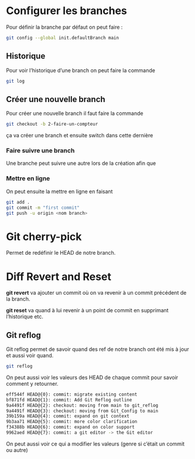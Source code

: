 # Configurer les branches

Pour définir la branche par défaut on peut faire : 

```bash
git config --global init.defaultBranch main
```

## Historique

Pour voir l’historique d’une branch on peut faire la commande 

```bash
git log
```

## Créer une nouvelle branch

Pour créer une nouvelle branch il faut faire la commande 

```bash
git checkout -b 2-faire-un-compteur
```

ça va créer une branch et ensuite switch dans cette dernière

### Faire suivre une branch

Une branche peut suivre une autre lors de la création afin que 

### Mettre en ligne

On peut ensuite la mettre en ligne en faisant 

```bash
git add .
git commit -m "first commit"
git push -u origin <nom branch>
```

# Git cherry-pick

Permet de redéfinir le HEAD de notre branch. 

# Diff Revert and Reset

**git revert** va ajouter un commit où on va revenir à un commit précédent de la branch. 

**git reset**  va quand à lui revenir à un point de commit en supprimant l’historique etc. 

## Git reflog

Git reflog permet de savoir quand des ref de notre branch ont été mis à jour et aussi voir quand. 

```bash
git reflog
```

On peut aussi voir les valeurs des HEAD de chaque commit pour savoir comment y retourner. 

```bash
eff544f HEAD@{0}: commit: migrate existing content
bf871fd HEAD@{1}: commit: Add Git Reflog outline
9a4491f HEAD@{2}: checkout: moving from main to git_reflog
9a4491f HEAD@{3}: checkout: moving from Git_Config to main
39b159a HEAD@{4}: commit: expand on git context 
9b3aa71 HEAD@{5}: commit: more color clarification
f34388b HEAD@{6}: commit: expand on color support 
9962aed HEAD@{7}: commit: a git editor -> the Git editor
```

On peut aussi voir ce qui a modifier les valeurs (genre si c’était un commit ou autre)
